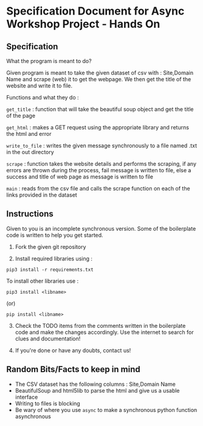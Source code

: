 # Specification Document for Async Workshop Project - Hands On

## Specification

What the program is meant to do?

Given program is meant to take the given dataset of csv with : Site,Domain Name
and scrape (web) it to get the webpage. We then get the title of the website and
write it to file.

Functions and what they do :

`get_title` : function that will take the beautiful soup object and get the
title of the page

`get_html` : makes a GET request using the appropriate library and returns the
html and error

`write_to_file` : writes the given message synchronously to a file named
<sitename>.txt in the out directory

`scrape` : function takes the website details and performs the scraping, if any
errors are thrown during the process, fail message is written to file, else a
success and title of web page as message is written to file

`main` : reads from the csv file and calls the scrape function on each of the
links provided in the dataset

## Instructions

Given to you is an incomplete synchronous version. Some of the boilerplate code
is written to help you get started.

1. Fork the given git repository

2. Install required libraries using :

```
pip3 install -r requirements.txt
```

To install other libraries use :

```
pip3 install <libname>
```

(or)

```
pip install <libname>
```

3. Check the TODO items from the comments written in the boilerplate code and
   make the changes accordingly. Use the internet to search for clues and
   documentation!

4. If you're done or have any doubts, contact us!

## Random Bits/Facts to keep in mind

-   The CSV dataset has the following columns : Site,Domain Name
-   BeautifulSoup and html5lib to parse the html and give us a usable interface
-   Writing to files is blocking
-   Be wary of where you use `async` to make a synchronous python function
    asynchronous

